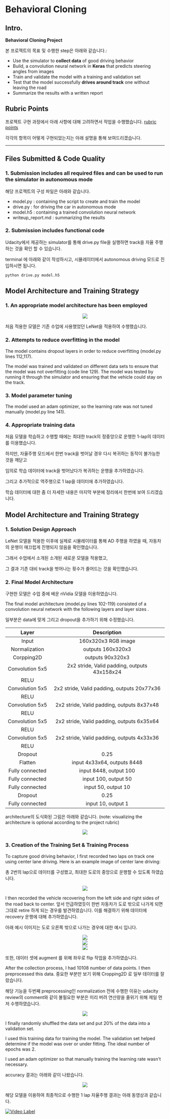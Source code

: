 # **Behavioral Cloning** 

## Intro.

**Behavioral Cloning Project**

본 프로젝트의 목표 및 수행한 step은 아래와 같습니다.:
* Use the simulator to **collect data** of good driving behavior
* Build, a convolution neural network in **Keras** that predicts steering angles from images
* Train and validate the model with a training and validation set
* Test that the model successfully **drives around track** one without leaving the road
* Summarize the results with a written report

## Rubric Points
프로젝트 구현 과정에서 아래 사항에 대해 고려하면서 작업을 수행했습니다. [rubric points](https://review.udacity.com/#!/rubrics/432/view)

각각의 항목이 어떻게 구현되었는지는 아래 설명을 통해 보여드리겠습니다. 

---
## Files Submitted & Code Quality

### 1. Submission includes all required files and can be used to run the simulator in autonomous mode

해당 프로젝트의 구성 파일은 아래와 같습니다.
* model.py : containing the script to create and train the model
* drive.py : for driving the car in autonomous mode
* model.h5 : containing a trained convolution neural network 
* writeup_report.md : summarizing the results

### 2. Submission includes functional code
Udacity에서 제공하는 simulator를 통해 drive.py file을 실행하면 track을 자율 주행하는 것을 확인 할 수 있습니다.

terminal 에 아래와 같이 작성하시고, 시뮬레이터에서 autonomous driving 모드로 진입하시면 됩니다. 
```sh
python drive.py model.h5
```

## Model Architecture and Training Strategy

### 1. An appropriate model architecture has been employed

<center><img src="./examples/LeNet.png"></center>

처음 적용한 모델은 기존 수업에 사용했었던 LeNet을 적용하여 수행했습니다.

### 2. Attempts to reduce overfitting in the model

The model contains dropout layers in order to reduce overfitting (model.py lines 112,117). 

The model was trained and validated on different data sets to ensure that the model was not overfitting (code line 129). The model was tested by running it through the simulator and ensuring that the vehicle could stay on the track.

### 3. Model parameter tuning

The model used an adam optimizer, so the learning rate was not tuned manually (model.py line 141).

### 4. Appropriate training data

처음 모델을 학습하고 수행할 때에는 최대한 track의 정중앙으로 운행한 1-lap의 데이터를 이용했습니다.

하지만, 자율주행 모드에서 한번 track을 벗어날 경우 다시 복귀하는 동작이 불가능한 것을 깨닫고

임의로 학습 데이터에 track을 벗어났다가 복귀하는 운행을 추가하였습니다.

그리고 추가적으로 역주행으로 1 lap을 데이터에 추가하였습니다.

학습 데이터에 대한 좀 더 자세한 내용은 마지막 부분에 정리에서 한번에 보여 드리겠습니다.


## Model Architecture and Training Strategy

### 1. Solution Design Approach

LeNet 모델을 적용한 이후에 실제로 시뮬레이터를 통해 AD 주행을 하였을 때, 자동차의 운행이 매끄럽게 진행되지 않음을 확인했습니다.

그래서 수업에서 소개된 소개된 새로운 모델을 적용했고,

그 결과 기존 대비 track을 벗어나는 횟수가 줄어드는 것을 확인했습니다.


### 2. Final Model Architecture

구현한 모델은 수업 중에 배운 nVidia 모델을 이용하였습니다.

The final model architecture (model.py lines 102-119) consisted of a convolution neural network with the following layers and layer sizes .

일부분은 data에 맞게 그리고 dropout을 추가하기 위해 수정했습니다.

| Layer     |     Description   |
|:---------------------:|:---------------------------------------------:|
| Input         | 160x320x3 RGB image   |
| Normalization | outputs 160x320x3     |
| Corpping2D    |  outputs 90x320x3     |
| Convolution 5x5   | 2x2 stride, Valid padding, outputs 43x158x24 |
| RELU          |                       |
| Convolution 5x5   | 2x2 stride, Valid padding, outputs 20x77x36   |
| RELU          |                       |
| Convolution 5x5   | 2x2 stride, Valid padding, outputs 8x37x48    |
| RELU          |                       |
| Convolution 5x5   | 2x2 stride, Valid padding, outputs 6x35x64    |
| RELU          |                       |
| Convolution 5x5   | 2x2 stride, Valid padding, outputs 4x33x36    |
| RELU          |                       |
| Dropout       | 0.25                  |
| Flatten       | input 4x33x64, outputs 8448                       |
| Fully connected   | input 8448, output 100                        |
| Fully connected   | input 100, output 50                          |
| Fully connected   | input 50, output 10                           |
| Dropout           | 0.25                                          |
| Fully connected   | input 10, output 1                            |

architecture의 도식화된 그림은 아래와 같습니다.
(note: visualizing the architecture is optional according to the project rubric)

<center><img src="./examples/nVidia_model.png"></center>

### 3. Creation of the Training Set & Training Process

To capture good driving behavior, I first recorded two laps on track one using center lane driving. Here is an example image of center lane driving:

총 2번의 lap으로 데이터를 구성했고, 최대한 도로의 중앙으로 운행할 수 있도록 하였습니다.

<center><img src="./examples/normal.jpg"></center>

I then recorded the vehicle recovering from the left side and right sides of the road back to center. 앞서 언급하였듯이 한번 자동차가 도로 밖으로 나가게 되면 그대로 retire 하게 되는 경우를 발견하였습니다. 이를 해결하기 위해 데이터에 recovery 운행에 대해 추가하였습니다.  

아래 예시 이미지는 도로 오른쪽 밖으로 나가는 경우에 대한 예시 입니다.

<center><img src="./examples/recovery1.jpg"></center>
<center><img src="./examples/recovery2.jpg"></center>
<center><img src="./examples/recovery3.jpg"></center>

또한, 데이터 셋에 augment 를 위해 좌우로 flip 작업을 추가하였습니다. 

After the collection process, I had 10108 number of data points. I then preprocessed this data. 중요한 부분만 보기 위해 Cropping2D 로 일부 데이터를 잘랐습니다.

해당 기능을 두번째 preprocessing인 normalization 전에 수행한 이유는 udacity review의 comment와 같이 불필요한 부분은 미리 버려 연산량을 줄위기 위해 제일 먼저 수행하였습니다.

<center><img src="./examples/crop_results.png"></center>


I finally randomly shuffled the data set and put 20% of the data into a validation set. 

I used this training data for training the model. The validation set helped determine if the model was over or under fitting. The ideal number of epochs was 2. 

 I used an adam optimizer so that manually training the learning rate wasn't necessary.

 accuracy 결과는 아래와 같이 나왔습니다.

 <center><img src="./examples/results.png"></center>

해당 모델을 이용하여 최종적으로 수행한 1 lap 자율주행 결과는 아래 동영상과 같습니다.

[![Video Label](http://img.youtube.com/vi/z4rIIFeOBak/0.jpg)](https://youtu.be/z4rIIFeOBak?t=0s)
